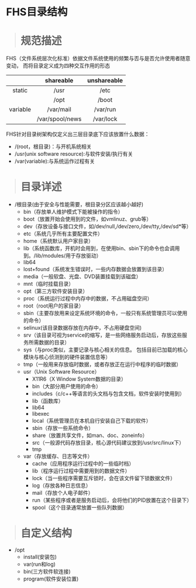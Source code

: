 # FHS目录结构 #
> # 规范描述 #

FHS（文件系统层次化标准）依据文件系统使用的频繁与否与是否允许使用者随意变动， 而将目录定义成为四种交互作用的形态

||shareable|unshareable|
|:-:|:-:|:-:|
|static|/usr|/etc|
||/opt|/boot|
|variable|/var/mail|/var/run|
||/var/spool/news|/var/lock|
FHS针对目录树架构仅定义出三层目录底下应该放置什么数据：
* /(root，根目录)：与开机系统相关
* /usr(unix software resource):与软件安装/执行有关
* /var(variable):与系统运作过程有关

> # 目录详述 #

* /根目录(由于安全与性能需要，根目录分区应该越小越好)
  * bin（存放单人维护模式下能被操作的指令）
  * boot（放置开始会使用到的文件，如vmlinuz、grub等）
  * dev（存放设备与接口文件，如/dev/null,/dev/zero,/dev/tty,/dev/sd*等）
  * etc（系统几乎所有主要配置文件）
  * home（系统默认用户家目录）
  * lib（系统函数库，开机时会用到，在使用bin、sbin下的命令也会调用到。/lib/modules/用于存放驱动）
  * lib64
  * lost+found（系统发生错误时，一些内存数据会放置到该目录）
  * media（一般软盘、光盘、DVD装置挂载到该磁盘）
  * mnt（临时挂载目录）
  * opt（第三方软件安装目录）
  * proc（系统运行过程中内存中的数据，不占用磁盘空间）
  * root（root用户的家目录）
  * sbin（主要存放用来设定系统环境的命令，一般只有系统管理员可以使用的命令）
  * selinux(该目录数据存放在内存中，不占用硬盘空间)
  * srv（该目录可视为service的缩写，是一些网络服务启动后，存放这些服务所需数据的目录）
  * sys（与proc类似，主要记录与核心相关的信息。 包括目前已加载的核心模块与核心侦测到的硬件装置信息等）
  * tmp（一般用来存放临时数据，或者存放正在运行中程序的临时数据）
  * usr（Unix Software Resource）
    * X11R6（X Window System数据的目录）
    * bin（大部分用户使用的命令）
    * includes（c/c++等语言的头文档与包含文档，软件安装时使用到）
    * lib（函数库）
    * lib64
    * libexec
    * local（系统管理员在本机自行安装自己下载的软件）
    * sbin（存放一些系统命令）
    * share（放置共享文件，如man、doc、zoneinfo）
    * src（一般源代码存放目录，核心源代码建议放到/usr/src/linux下）
    * tmp
  * var（存放缓存、日志等文件）
    * cache（应用程序运行过程中的一些临时档）
    * lib（程序运行过程中需要用到的数据文件）
    * lock（当一些程序需要互斥锁时，会在该文件留下锁数据文件）
    * log（存放各种日志信息）
    * mail（存放个人电子邮件）
    * run（某些程序或者是服务启动后，会将他们的PID放置在这个目录下）
    * spool（这个目录通常放置一些队列数据）

> # 自定义结构 #
* /opt
  * install(安装包)
  * var(run和log)
  * bin(三方软件软连接)
  * program(软件安装位置)

